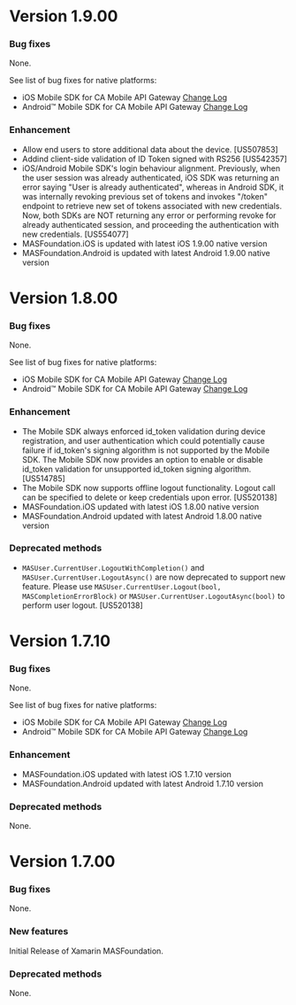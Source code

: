 # Version 1.9.00

### Bug fixes
None.

See list of bug fixes for native platforms:

* iOS Mobile SDK for CA Mobile API Gateway [Change Log](https://github.com/CAAPIM/iOS-MAS-Foundation/blob/Stable/CHANGELOG.md#version-1900)
* Android™ Mobile SDK for CA Mobile API Gateway [Change Log](https://github.com/CAAPIM/Android-MAS-SDK/blob/Stable/ChangeLog.md#version-1900)

### Enhancement
* Allow end users to store additional data about the device. [US507853]
* Addind client-side validation of ID Token signed with RS256 [US542357]
* iOS/Android Mobile SDK's login behaviour alignment. Previously, when the user session was already authenticated, iOS SDK was returning an error saying "User is already authenticated", whereas in Android SDK, it was internally revoking previous set of tokens and invokes "/token" endpoint to retrieve new set of tokens associated with new credentials. Now, both SDKs are NOT returning any error or performing revoke for already authenticated session, and proceeding the authentication with new credentials. [US554077]
* MASFoundation.iOS is updated with latest iOS 1.9.00 native version
* MASFoundation.Android is updated with latest Android 1.9.00 native version

# Version 1.8.00

### Bug fixes
None.

See list of bug fixes for native platforms:

* iOS Mobile SDK for CA Mobile API Gateway [Change Log](https://github.com/CAAPIM/iOS-MAS-Foundation/blob/Stable/CHANGELOG.md#version-1800)
* Android™ Mobile SDK for CA Mobile API Gateway [Change Log](https://github.com/CAAPIM/Android-MAS-SDK/blob/Stable/ChangeLog.md#version-1800)

### Enhancement
* The Mobile SDK always enforced id_token validation during device registration, and user authentication which could potentially cause failure if id_token's signing algorithm is not supported by the Mobile SDK.  The Mobile SDK now provides an option to enable or disable id_token validation for unsupported id_token signing algorithm. [US514785]
* The Mobile SDK now supports offline logout functionality. Logout call can be specified to delete or keep credentials upon error. [US520138]
* MASFoundation.iOS updated with latest iOS 1.8.00 native version
* MASFoundation.Android updated with latest Android 1.8.00 native version

### Deprecated methods
- `MASUser.CurrentUser.LogoutWithCompletion()` and `MASUser.CurrentUser.LogoutAsync()` are now deprecated to support new feature. Please use `MASUser.CurrentUser.Logout(bool, MASCompletionErrorBlock)` or `MASUser.CurrentUser.LogoutAsync(bool)` to perform user logout. [US520138]

# Version 1.7.10

### Bug fixes
None.

See list of bug fixes for native platforms:

* iOS Mobile SDK for CA Mobile API Gateway [Change Log](https://github.com/CAAPIM/iOS-MAS-Foundation/blob/Stable/CHANGELOG.md#version-1710)
* Android™ Mobile SDK for CA Mobile API Gateway [Change Log](https://github.com/CAAPIM/Android-MAS-SDK/blob/Stable/ChangeLog.md#version-1710)

### Enhancement
* MASFoundation.iOS updated with latest iOS 1.7.10 version
* MASFoundation.Android updated with latest Android 1.7.10 version

### Deprecated methods
None.

# Version 1.7.00

### Bug fixes
None.

### New features
Initial Release of Xamarin MASFoundation.

### Deprecated methods
None. 

 [mag]: https://docops.ca.com/mag
 [mas.ca.com]: http://mas.ca.com/
 [docs]: http://mas.ca.com/docs/
 [blog]: http://mas.ca.com/blog/

 [releases]: ../../releases
 [contributing]: /CONTRIBUTING.md
 [license-link]: /LICENSE

